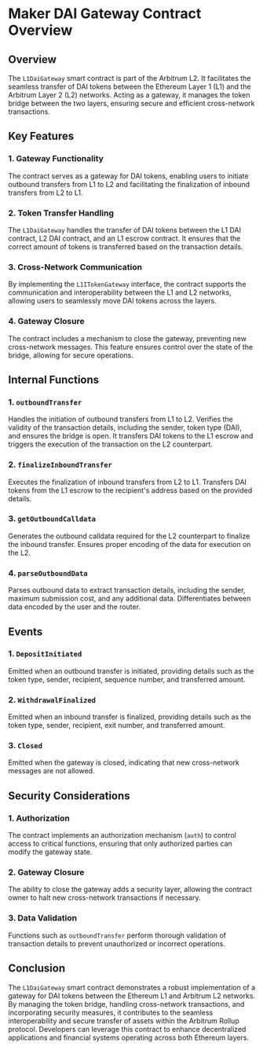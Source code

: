# Maker DAI Gateway Contract Overview

## Overview

The `L1DaiGateway` smart contract is part of the Arbitrum L2. It facilitates the seamless transfer of DAI tokens between the Ethereum Layer 1 (L1) and the Arbitrum Layer 2 (L2) networks. Acting as a gateway, it manages the token bridge between the two layers, ensuring secure and efficient cross-network transactions.

## Key Features

### 1. Gateway Functionality
The contract serves as a gateway for DAI tokens, enabling users to initiate outbound transfers from L1 to L2 and facilitating the finalization of inbound transfers from L2 to L1.

### 2. Token Transfer Handling
The `L1DaiGateway` handles the transfer of DAI tokens between the L1 DAI contract, L2 DAI contract, and an L1 escrow contract. It ensures that the correct amount of tokens is transferred based on the transaction details.

### 3. Cross-Network Communication
By implementing the `L1ITokenGateway` interface, the contract supports the communication and interoperability between the L1 and L2 networks, allowing users to seamlessly move DAI tokens across the layers.

### 4. Gateway Closure
The contract includes a mechanism to close the gateway, preventing new cross-network messages. This feature ensures control over the state of the bridge, allowing for secure operations.

## Internal Functions

### 1. `outboundTransfer`
Handles the initiation of outbound transfers from L1 to L2. Verifies the validity of the transaction details, including the sender, token type (DAI), and ensures the bridge is open. It transfers DAI tokens to the L1 escrow and triggers the execution of the transaction on the L2 counterpart.

### 2. `finalizeInboundTransfer`
Executes the finalization of inbound transfers from L2 to L1. Transfers DAI tokens from the L1 escrow to the recipient's address based on the provided details.

### 3. `getOutboundCalldata`
Generates the outbound calldata required for the L2 counterpart to finalize the inbound transfer. Ensures proper encoding of the data for execution on the L2.

### 4. `parseOutboundData`
Parses outbound data to extract transaction details, including the sender, maximum submission cost, and any additional data. Differentiates between data encoded by the user and the router.

## Events

### 1. `DepositInitiated`
Emitted when an outbound transfer is initiated, providing details such as the token type, sender, recipient, sequence number, and transferred amount.

### 2. `WithdrawalFinalized`
Emitted when an inbound transfer is finalized, providing details such as the token type, sender, recipient, exit number, and transferred amount.

### 3. `Closed`
Emitted when the gateway is closed, indicating that new cross-network messages are not allowed.

## Security Considerations

### 1. Authorization
The contract implements an authorization mechanism (`auth`) to control access to critical functions, ensuring that only authorized parties can modify the gateway state.

### 2. Gateway Closure
The ability to close the gateway adds a security layer, allowing the contract owner to halt new cross-network transactions if necessary.

### 3. Data Validation
Functions such as `outboundTransfer` perform thorough validation of transaction details to prevent unauthorized or incorrect operations.

## Conclusion

The `L1DaiGateway` smart contract demonstrates a robust implementation of a gateway for DAI tokens between the Ethereum L1 and Arbitrum L2 networks. By managing the token bridge, handling cross-network transactions, and incorporating security measures, it contributes to the seamless interoperability and secure transfer of assets within the Arbitrum Rollup protocol. Developers can leverage this contract to enhance decentralized applications and financial systems operating across both Ethereum layers.